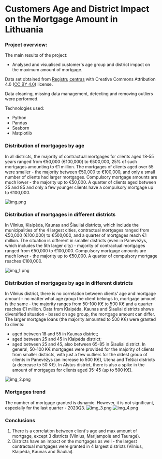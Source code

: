 # Customers Age and District Impact on the Mortgage Amount in Lithuania

### Project overview:

The main results of the project:
* Analysed and visualised customer's age group and district impact on the maximum amount of mortgage.

Data set obtained from [Registrų centras](https://www.registrucentras.lt/p/1561) with Creative Commons Attribution 4.0 
([CC BY 4.0](https://creativecommons.org/licenses/by/4.0/deed.lt)) license. 

Data cleaning, missing data management, detecting and removing outliers were performed. 

Technologies used:
* Python
* Pandas
* Seaborn
* Matplotlib

### Distribution of mortgages by age
In all districts, the majority of contractual mortgages for clients aged 18-55 years ranged from €50,000 (€100,000) 
to €500,000, 25% of such mortgages amounting to €1 million. The mortgages of clients aged over 55 were smaller -
the majority between €50,000 to €100,000, and only a small number of clients had larger mortgages.
Compulsory mortgage amounts are much lower - the majority up to €50,000.  A quarter of clients aged 
between 25 and 85 and only a few younger clients have a compulsory mortgage up to €100,000. 

![img.png](Images%2Fimg.png)

### Distribution of mortgages in different districts
In Vilnius, Klaipėda, Kaunas and Šiauliai districts, which include the municipalities of the 4 largest cities, 
contractual mortgages ranged from €50,000 (€100,000) to €500,000, and a quarter of mortgages reach €1 million. 
The situation is different in smaller districts (even in Panevėžys, which includes the 5th larger city) - majority 
of contractual mortgages ranged from  €50,000 to €100,000.
Compulsory mortgage amounts are much lower - the majority up to €50,000.  A quarter of compulsory mortgage reaches 
€100,000. 

![img_1.png](Images%2Fimg_1.png)

### Distribution of mortgages by age in different districts
In Vilnius district, there is no correlation between clients' age and mortgage amount  - no matter what age group
the client belongs to, mortgage amount is the same - the majority ranges from 50-100 K€ to 500 K€ and a quarter 
reaches €1 million.
Data from Klaipėda, Kaunas and Šiauliai districts shows diversified situation - based on age group, the mortgage 
amount can differ. The larger mortgage loans (the majority amounted to 500 K€) were granted to clients:
* aged between 18 and 55 in Kaunas district;  
* aged between 25 and 45 in Klaipėda district;
* aged between 25 and 45, also between 65-85 in Šiauliai district.
In general, 50-100 K€ mortgages were provided for the majority of clients from smaller districts, with just a few 
outliers for the oldest group of clients in Panevėžys (an increase to 500 K€), Utena and Telšiai districts 
(a decrease to 50 K€). In Alytus district, there is also a spike in the amount of mortgages for clients aged 35-45 
(up to 500 K€).

![img_2.png](Images%2Fimg_2.png)

### Mortgages trend
The number of mortgage granted is dynamic. However, it is not significant, especially for the last quarter - 2023Q3. 
![img_3.png](Images%2Fimg_3.png)
![img_4.png](Images%2Fimg_4.png)

### Conclusions
1. There is a correlation between client's age and max amount of mortgage, except 3 districts (Vilnius, Marijampolė and 
Tauragė).
2. Districts have an impact on the mortgages as well - the largest contractual mortgages were granted in 4 largest 
districts (Vilnius, Klaipėda, Kaunas and Šiauliai).
